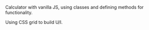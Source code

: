 Calculator with vanilla JS, using classes and defining methods for functionality.

Using CSS grid to build U/I.
